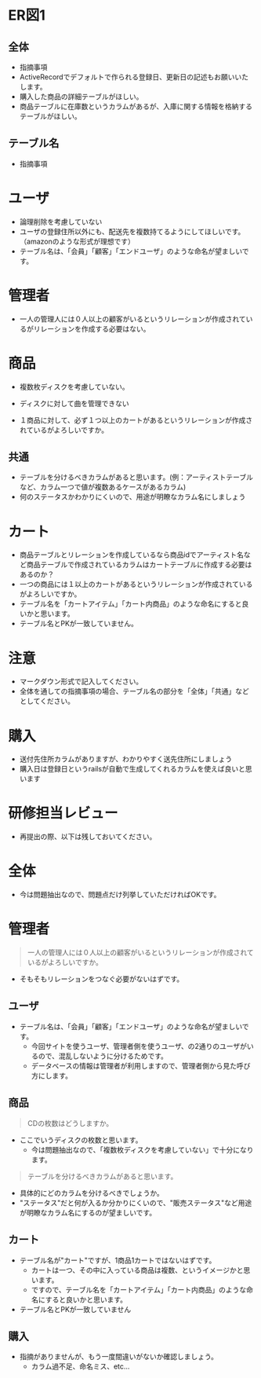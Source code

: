 
# ER図1
## 全体
- 指摘事項
- ActiveRecordでデフォルトで作られる登録日、更新日の記述もお願いいたします。
- 購入した商品の詳細テーブルがほしい。
- 商品テーブルに在庫数というカラムがあるが、入庫に関する情報を格納するテーブルがほしい。
## テーブル名
- 指摘事項
# ユーザ
- 論理削除を考慮していない
-  ユーザの登録住所以外にも、配送先を複数持てるようにしてほしいです。
	（amazonのような形式が理想です）
- テーブル名は、「会員」「顧客」「エンドユーザ」のような命名が望ましいです。

# 管理者
- 一人の管理人には０人以上の顧客がいるというリレーションが作成されているがリレーションを作成する必要はない。
# 商品
- 複数枚ディスクを考慮していない。

- ディスクに対して曲を管理できない
- １商品に対して、必ず１つ以上のカートがあるというリレーションが作成されているがよろしいですか。
## 共通
- テーブルを分けるべきカラムがあると思います。(例：アーティストテーブルなど、カラム一つで値が複数あるケースがあるカラム)
- 何のステータスかわかりにくいので、用途が明瞭なカラム名にしましょう

# カート
- 商品テーブルとリレーションを作成しているなら商品idでアーティスト名など商品テーブルで作成されているカラムはカートテーブルに作成する必要はあるのか？
- 一つの商品には１以上のカートがあるというリレーションが作成されているがよろしいですか。
- テーブル名を「カートアイテム」「カート内商品」のような命名にすると良いかと思います。
- テーブル名とPKが一致していません。
# 注意
* マークダウン形式で記入してください。
* 全体を通しての指摘事項の場合、テーブル名の部分を「全体」「共通」などとしてください。

# 購入
- 送付先住所カラムがありますが、わかりやすく送先住所にしましょう
- 購入日は登録日というrailsが自動で生成してくれるカラムを使えば良いと思います
# 研修担当レビュー
- 再提出の際、以下は残しておいてください。

# 全体
- 今は問題抽出なので、問題点だけ列挙していただければOKです。

# 管理者
> 一人の管理人には０人以上の顧客がいるというリレーションが作成されているがよろしいですか。
- そもそもリレーションをつなぐ必要がないはずです。

## ユーザ
- テーブル名は、「会員」「顧客」「エンドユーザ」のような命名が望ましいです。
  - 今回サイトを使うユーザ、管理者側を使うユーザ、の2通りのユーザがいるので、混乱しないように分けるためです。
  - データベースの情報は管理者が利用しますので、管理者側から見た呼び方にします。
  
## 商品
> CDの枚数はどうしますか。
- ここでいうディスクの枚数と思います。
  - 今は問題抽出なので、「複数枚ディスクを考慮していない」で十分になります。
> テーブルを分けるべきカラムがあると思います。
- 具体的にどのカラムを分けるべきでしょうか。
- "ステータス"だと何が入るか分かりにくいので、"販売ステータス"など用途が明瞭なカラム名にするのが望ましいです。

## カート
- テーブル名が"カート"ですが、1商品1カートではないはずです。
  - カートは一つ、その中に入っている商品は複数、というイメージかと思います。
  - ですので、テーブル名を「カートアイテム」「カート内商品」のような命名にすると良いかと思います。
- テーブル名とPKが一致していません


## 購入
- 指摘がありませんが、もう一度間違いがないか確認しましょう。
  - カラム過不足、命名ミス、etc...